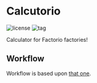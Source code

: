 # Calcutorio

![license](https://img.shields.io/github/license/LDVSOFT/calcutorio.svg?style=flat-square)
![tag](https://img.shields.io/github/tag/LDVSOFT/calcutorio.svg?style=flat-square&label=version)

Calculator for Factorio factories!

## Workflow

Workflow is based upon [that one](http://nvie.com/posts/a-successful-git-branching-model/).